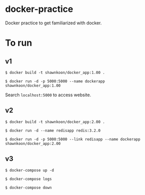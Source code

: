 # docker-practice
Docker practice to get familiarized with docker.

# To run

## v1
`$ docker build -t shawnkoon/docker_app:1.00 .`

`$ docker run -d -p 5000:5000 --name dockerapp shawnkoon/docker_app:1.00`

Search `localhost:5000` to access website.

## v2
`$ docker build -t shawnkoon/docker_app:2.00 .`

`$ docker run -d --name redisapp redis:3.2.0`

`$ docker run -d -p 5000:5000 --link redisapp --name dockerapp shawnkoon/docker_app:2.00`

## v3
`$ docker-compose up -d`

`$ docker-compose logs`

`$ docker-compose down`
